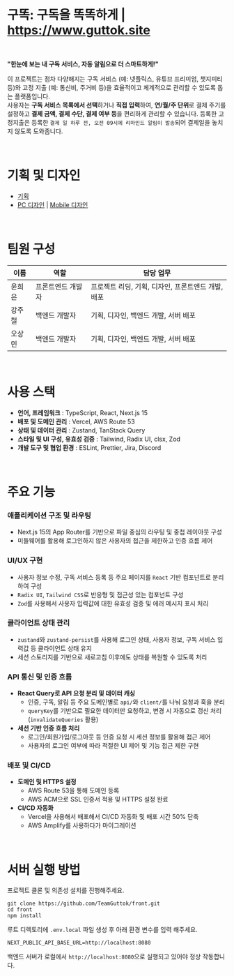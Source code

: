 # 구똑: 구독을 똑똑하게 | https://www.guttok.site

<br>

<!-- //(동영상 추가 예정) -->

**"한눈에 보는 내 구독 서비스, 자동 알림으로 더 스마트하게!"**

이 프로젝트는 점차 다양해지는 구독 서비스 (예: 넷플릭스, 유튜브 프리미엄, 챗지피티 등)와 고정 지출 (예: 통신비, 주거비 등)을 효율적이고 체계적으로 관리할 수 있도록 돕는 플랫폼입니다.  
사용자는 **구독 서비스 목록에서 선택**하거나 **직접 입력**하여, **연/월/주 단위**로 결제 주기를 설정하고 **결제 금액, 결제 수단, 결제 여부 등**을 편리하게 관리할 수 있습니다.
등록한 고정지출은 등록한 `결제 일 하루 전, 오전 09시에 리마인드 알림이 발송`되어 결제일을 놓치지 않도록 도와줍니다.

<br>

# 기획 및 디자인

- [기획](https://www.relume.io/app/project/P1385173_IIXxQacXXzIBf0mRbbfWDikpCaVTBQb-PvtLL61wn5U#mode=sitemap)
- [PC 디자인](https://creatie.ai/file/147084540353878?page_id=M&shareId=147084540353878) | [Mobile 디자인](https://creatie.ai/file/146925248165840?fileOpenFrom=home&fileTileSwitch=false&page_id=M)

<br>

# 팀원 구성

| 이름   | 역할              | 담당 업무                                          |
| ------ | ----------------- | -------------------------------------------------- |
| 윤희은 | 프론트엔드 개발자 | 프로젝트 리딩, 기획, 디자인, 프론트엔드 개발, 배포 |
| 강주철 | 백엔드 개발자     | 기획, 디자인, 백엔드 개발, 서버 배포               |
| 오상민 | 백엔드 개발자     | 기획, 디자인, 백엔드 개발, 서버 배포               |

<br>

# 사용 스택

- **언어, 프레임워크** : TypeScript, React, Next.js 15
- **배포 및 도메인 관리** : Vercel, AWS Route 53
- **상태 및 데이터 관리** : Zustand, TanStack Query
- **스타일 및 UI 구성, 유효성 검증** : Tailwind, Radix UI, clsx, Zod
- **개발 도구 및 협업 환경** : ESLint, Prettier, Jira, Discord

<br>

# 주요 기능

### 애플리케이션 구조 및 라우팅

- Next.js 15의 App Router를 기반으로 파일 중심의 라우팅 및 중첩 레이아웃 구성
- 미들웨어를 활용해 로그인하지 않은 사용자의 접근을 제한하고 인증 흐름 제어

### UI/UX 구현

- 사용자 정보 수정, 구독 서비스 등록 등 주요 페이지를 `React` 기반 컴포넌트로 분리하여 구성
- `Radix UI`, `Tailwind CSS`로 반응형 및 접근성 있는 컴포넌트 구성
- `Zod`를 사용해서 사용자 입력값에 대한 유효성 검증 및 에러 메시지 표시 처리

### 클라이언트 상태 관리

- `zustand`와 `zustand-persist`를 사용해 로그인 상태, 사용자 정보, 구독 서비스 입력값 등 클라이언트 상태 유지
- 세션 스토리지를 기반으로 새로고침 이후에도 상태를 복원할 수 있도록 처리

### API 통신 및 인증 흐름

- **React Query로 API 요청 분리 및 데이터 캐싱**
  - 인증, 구독, 알림 등 주요 도메인별로 `api/`와 `client/`를 나눠 요청과 훅을 분리
  - `queryKey`를 기반으로 필요한 데이터만 요청하고, 변경 시 자동으로 갱신 처리 (`invalidateQueries` 활용)
- **세션 기반 인증 흐름 처리**
  - 로그인/회원가입/로그아웃 등 인증 요청 시 세션 정보를 활용해 접근 제어
  - 사용자의 로그인 여부에 따라 적절한 UI 제어 및 기능 접근 제한 구현

### 배포 및 CI/CD

- **도메인 및 HTTPS 설정**
  - AWS Route 53을 통해 도메인 등록
  - AWS ACM으로 SSL 인증서 적용 및 HTTPS 설정 완료
- **CI/CD 자동화**
  - Vercel을 사용해서 배포해서 CI/CD 자동화 및 배포 시간 50% 단축
  - AWS Amplify를 사용하다가 마이그레이션

<br>

# 서버 실행 방법

프로젝트 클론 및 의존성 설치를 진행해주세요.

```
git clone https://github.com/TeamGuttok/front.git
cd front
npm install
```

루트 디렉토리에 `.env.local` 파일 생성 후 아래 환경 변수를 입력 해주세요.

```
NEXT_PUBLIC_API_BASE_URL=http://localhost:8080
```

백엔드 서버가 로컬에서 `http://localhost:8080`으로 실행되고 있어야 정상 작동합니다.
